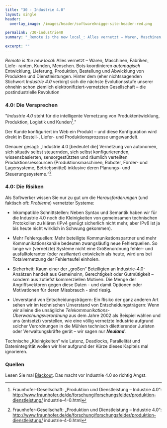 ```yaml
---
title: "30 - Industrie 4.0"
layout: single
header:
  overlay_image: /images/header/softwareknigge-site-header-red.png

permalink: /30-industrie40
summary: "_Remote is the new local_: Alles vernetzt – Waren, Maschinen, Fabriken, Liefe- ranten, Kunden, Menschen. Bots koordinieren _automagisch_ Entwicklung, Lieferung, Produktion, Bestellung und Abwicklung von Produkten und Dienstleistungen. Hinter dem (eher nichtssagenden Stichwort _Industrie 4.0_ verbirgt sich die nächste Evolutionsstufe unserer ohnehin schon ziemlich elektronifiziert-vernetzten Gesellschaft – die postindustrielle Revolution"

excerpt: ""
---
```


_Remote is the new local_: Alles vernetzt – Waren, Maschinen, Fabriken, Liefe- ranten, Kunden, Menschen. Bots koordinieren _automagisch_ Entwicklung, Lieferung, Produktion, Bestellung und Abwicklung von Produkten und Dienstleistungen. Hinter dem (eher nichtssagenden Stichwort _Industrie 4.0_ verbirgt sich die nächste Evolutionsstufe unserer ohnehin schon ziemlich elektronifiziert-vernetzten Gesellschaft – die postindustrielle Revolution

### 4.0: Die Versprechen

"_Industrie 4.0_ steht für die intelligente Vernetzung von Produktentwicklung, Produktion, Logistik und Kunden[^fraunhofer]."

Der Kunde konfiguriert im Web ein Produkt – und diese Konfiguration wird direkt in Bestell-, Liefer- und Produktionsprozesse umgewandelt.

Genauer gesagt: „Industrie 4.0 [bedeutet die] Vernetzung von autonomen, sich situativ selbst steuernden, sich selbst konfigurierenden, wissensbasierten, sensorgestützten und räumlich verteilten Produktionsressourcen (Produktionsmaschinen, Roboter, Förder- und Lagersysteme, Betriebsmittel) inklusive deren Planungs- und Steuerungssysteme.“[^fraunhofer]

### 4.0: Die Risiken

Als Softwerker wissen Sie nur zu gut um die _Herausforderungen_ (und faktisch oft: _Probleme_) vernetzter Systeme:

* Inkompatible Schnittstellen: Neben Syntax und Semantik haben wir für die Industrie 4.0 noch die Kleinigkeiten von gemeinsamen technischen Protokollen zu klären (IPv4 genügt sicherlich nicht mehr, aber IPv6 ist ja bis heute nicht wirklich in Schwung gekommen).
* Mehr Fehlerquellen: Mehr beteiligte Kommunikationspartner und mehr Kommunikationskanäle bedeuten zwangsläufig neue Fehlerquellen. So lange wir (vernetzte) Systeme nicht eine Größenordnung fehler- und ausfalltoleranter (oder _resilienter_) entwickeln als heute, wird uns bei Totalvernetzung der Fehlerteufel einholen.

* Sicherheit: Kaum einer der „großen“ Beteiligten an Industrie-4.0- Ansätzen handelt aus Gemeinsinn, Gerechtigkeit oder Gutmütigkeit – sondern aus zutiefst
kommerziellen Motiven. Die Menge der Angriffsvektoren gegen diese Daten -
und damit Optionen oder Motivationen für deren Missbrauch - sind riesig.

* Unverstand von Entscheidungsträgern: Ein Risiko der ganz anderen Art sehen wir im technischen Unverstand von Entscheidungsträgern: Wenn wir alleine die unsägliche _Telekommunikations-Überwachungsverordnung_ aus dem Jahre 2002 als Beispiel wählen und uns (entsetzt) vorstellen, wie eine völlig vernetzte Industrie aufgrund solcher Verordnungen in die Mühlen technisch dilettierender Juristen oder
Verwaltungskräfte gerät – wir sagen nur _**Neuland**_.

Technische „Kleinigkeiten“ wie Latenz, Deadlocks, Parallelität und
Datenintegrität wollen wir hier aufgrund der Kürze dieses Kapitels mal ignorieren.

### Quellen

Lesen Sie mal [Blackout](http://www.blackout-das-buch.de/buch.html). Das macht
vor Industrie 4.0 so richtig Angst.

[^fraunhofer]: Fraunhofer-Gesellschaft: „Produktion und Dienstleistung – Industrie 4.0“: http://www.fraunhofer.de/de/forschung/forschungsfelder/produktion-dienstleistung/ industrie-4-0.html
